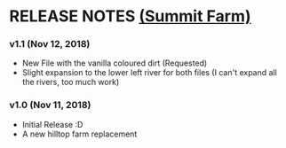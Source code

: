 # RELEASE NOTES [(Summit Farm)](https://www.nexusmods.com/stardewvalley/mods/3053)
### v1.1 (Nov 12, 2018)
- New File with the vanilla coloured dirt (Requested)
- Slight expansion to the lower left river for both files (I can't expand all the rivers, too much work)

### v1.0 (Nov 11, 2018)
- Initial Release :D
- A new hilltop farm replacement 